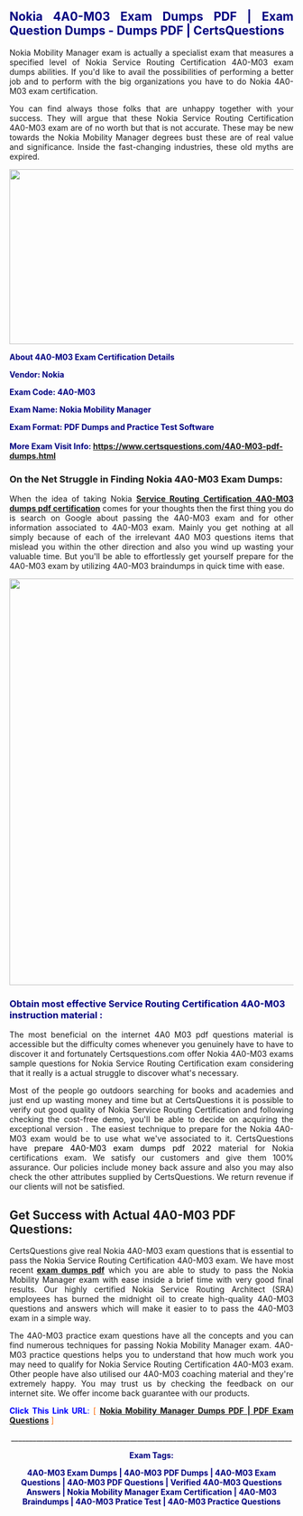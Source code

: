 <h2 style="text-align: justify;"><span style="color: #000080;">Nokia 4A0-M03 Exam Dumps PDF | Exam Question Dumps - Dumps PDF | CertsQuestions</span></h2>
<p style="text-align: justify;">Nokia Mobility Manager exam is actually a specialist exam that measures a specified level of Nokia Service Routing Certification 4A0-M03 exam dumps abilities. If you'd like to avail the possibilities of performing a better job and to perform with the big organizations you have to do Nokia 4A0-M03 exam certification.</p>
<p style="text-align: justify;">You can find always those folks that are unhappy together with your success. They will argue that these Nokia Service Routing Certification 4A0-M03 exam are of no worth but that is not accurate. These may be new towards the Nokia Mobility Manager degrees bust these are of real value and significance. Inside the fast-changing industries, these old myths are expired.</p>
<p><img style="display: block; margin-left: auto; margin-right: auto;" src="https://i.imgur.com/eaP4ae9.png" width="840" height="310" /></p>
<p><span style="color: #000080;"><strong>About 4A0-M03 Exam Certification Details</strong></span></p>
<p><span style="color: #000080;"><strong>Vendor: Nokia<br /></strong></span></p>
<p><span style="color: #000080;"><strong>Exam Code: 4A0-M03</strong></span></p>
<p><span style="color: #000080;"><strong>Exam Name: Nokia Mobility Manager</strong></span></p>
<p><span style="color: #000080;"><strong>Exam Format: PDF Dumps and Practice Test Software<br /><br />More Exam Visit Info: <span style="color: #ff6600;"><a href="https://www.certsquestions.com/4A0-M03-pdf-dumps.html">https://www.certsquestions.com/4A0-M03-pdf-dumps.html</a></span></strong></span></p>
<h3>On the Net Struggle in Finding Nokia 4A0-M03 Exam Dumps:</h3>
<p style="text-align: justify;">When the idea of taking Nokia <a href="https://www.certsquestions.com/4A0-M03-pdf-dumps.html"><strong>Service Routing Certification 4A0-M03 dumps pdf certification</strong></a> comes for your thoughts then the first thing you do is search on Google about passing the 4A0-M03 exam and for other information associated to 4A0-M03 exam. Mainly you get nothing at all simply because of each of the irrelevant 4A0 M03 questions items that mislead you within the other direction and also you wind up wasting your valuable time. But you'll be able to effortlessly get yourself prepare for the 4A0-M03 exam by utilizing 4A0-M03 braindumps in quick time with ease.</p>
<p><a href="https://www.certsquestions.com/4A0-M03-pdf-dumps.html"><img style="display: block; margin-left: auto; margin-right: auto;" src="https://i.imgur.com/pxhoKQ2.png" width="720" /></a></p>
<h3><span style="color: #000080;">Obtain most effective Service Routing Certification 4A0-M03 instruction material :</span></h3>
<p style="text-align: justify;">The most beneficial on the internet 4A0 M03 pdf questions material is accessible but the difficulty comes whenever you genuinely have to have to discover it and fortunately Certsquestions.com offer Nokia 4A0-M03 exams sample questions for Nokia Service Routing Certification exam considering that it really is a actual struggle to discover what's necessary.</p>
<p style="text-align: justify;">Most of the people go outdoors searching for books and academies and just end up wasting money and time but at CertsQuestions it is possible to verify out good quality of Nokia Service Routing Certification and following checking the cost-free demo, you'll be able to decide on acquiring the exceptional version . The easiest technique to prepare for the Nokia 4A0-M03 exam would be to use what we've associated to it. CertsQuestions have <span style="color: #000000;">prepare 4A0-M03 exam dumps pdf 2022</span> material for Nokia certifications exam. We satisfy our customers and give them 100% assurance. Our policies include money back assure and also you may also check the other attributes supplied by CertsQuestions. We return revenue if our clients will not be satisfied.</p>
<h2>Get Success with Actual 4A0-M03 PDF Questions:</h2>
<p style="text-align: justify;">CertsQuestions give real Nokia 4A0-M03 exam questions that is essential to pass the Nokia Service Routing Certification 4A0-M03 exam. We have most recent<strong>&nbsp;<a href="https://www.certsquestions.com/">exam dumps pdf</a></strong>&nbsp;which you are able to study to pass the Nokia Mobility Manager exam with ease inside a brief time with very good final results. Our highly certified Nokia Service Routing Architect (SRA) employees has burned the midnight oil to create high-quality 4A0-M03 questions and answers which will make it easier to to pass the 4A0-M03 exam in a simple way.</p>
<p style="text-align: justify;">The 4A0-M03 practice exam questions have all the concepts and you can find numerous techniques for passing Nokia Mobility Manager exam. 4A0-M03 practice questions helps you to understand that how much work you may need to qualify for Nokia Service Routing Certification 4A0-M03 exam. Other people have also utilised our 4A0-M03 coaching material and they're extremely happy. You may trust us by checking the feedback on our internet site. We offer income back guarantee with our products.</p>
<p style="text-align: justify;"><span style="color: #0000ff;"><strong>Click This Link URL</strong>:</span> <span style="color: #ff6600;">[ <strong><a href="https://www.certsquestions.com/nokia-service-routing-architect-(sra)-certification.html">Nokia Mobility Manager Dumps PDF | PDF Exam Questions</a></strong> ]</span></p>
<p style="text-align: center;">______________________________________________________________________________</p>
<p style="text-align: center;"><span style="color: #000080;"><strong>Exam Tags:</strong></span></p>
<p style="text-align: center;"><span style="color: #000080;"><strong>4A0-M03 Exam Dumps | 4A0-M03 PDF Dumps | 4A0-M03 Exam Questions | 4A0-M03 PDF Questions | Verified 4A0-M03 Questions Answers | Nokia Mobility Manager Exam Certification | 4A0-M03 Braindumps | 4A0-M03 Pratice Test | 4A0-M03 Practice Questions</strong></span></p>
